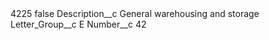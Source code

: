 <?xml version="1.0" encoding="UTF-8"?>
<CustomMetadata xmlns="http://soap.sforce.com/2006/04/metadata" xmlns:xsi="http://www.w3.org/2001/XMLSchema-instance" xmlns:xsd="http://www.w3.org/2001/XMLSchema">
    <label>4225</label>
    <protected>false</protected>
    <values>
        <field>Description__c</field>
        <value xsi:type="xsd:string">General warehousing and storage</value>
    </values>
    <values>
        <field>Letter_Group__c</field>
        <value xsi:type="xsd:string">E</value>
    </values>
    <values>
        <field>Number__c</field>
        <value xsi:type="xsd:string">42</value>
    </values>
</CustomMetadata>
